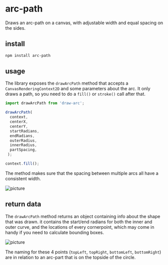 # arc-path

Draws an arc-path on a canvas, with adjustable width and equal spacing on the sides.

## install
```sh
npm install arc-path
```

## usage
The library exposes the `drawArcPath` method that accepts a `CanvasRenderingContext2D` and some parameters about the arc. It only draws a path, so you need to do a `fill()` or `stroke()` call after that.
```javascript
import drawArcPath from 'draw-arc';

drawArcPath(
  context,
  centerX,
  centerY,
  startRadians,
  endRadians,
  outerRadius,
  innerRadius,
  partSpacing,
 );

context.fill();
```

The method makes sure that the spacing between multiple arcs all have a consistent width.

![picture](https://i.imgur.com/thnaYDQ.png)

## return data
The `drawArcPath` method returns an object containing info about the shape that was drawn. it contains the start/end radians for both the inner and outer curve, and the locations of every cornerpoint, which may come in handy if you need to calculate bounding boxes.

![picture](https://i.imgur.com/l4RJQkU.png)

The naming for these 4 points (`topLeft`, `topRight`, `bottomLeft`, `bottomRight`) are in relation to an arc-part that is on the topside of the circle.
